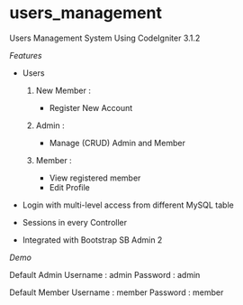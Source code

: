 # users_management
Users Management System Using CodeIgniter 3.1.2

*Features*

+ Users

	1) New Member :
		- Register New Account

	2) Admin :
		- Manage (CRUD) Admin and Member

	3) Member :
		- View registered member
		- Edit Profile

+ Login with multi-level access from different MySQL table

+ Sessions in every Controller

+ Integrated with Bootstrap SB Admin 2


*Demo*

Default Admin
Username : admin
Password : admin

Default Member
Username : member
Password : member